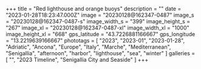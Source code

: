 +++
title = "Red lighthouse and orange buoys"
description = ""
date = "2023-01-28T18:23:47.000Z"
image = "20230128@162347-0487"
image_s = "20230128@162347-0487-s"
image_width_s = "399"
image_height_s = "267"
image_xl = "20230128@162347-0487-xl"
image_width_xl = "1000"
image_height_xl = "668"
gps_latitude = "43.7226881166667"
gps_longitude = "13.2219639166667"
phototags = [ "2023", "2023-01", "2023-01-28", "Adriatic", "Ancona", "Europe", "Italy", "Marche", "Mediterranean", "Senigallia", "afternoon", "harbor", "lighthouse", "sea", "winter" ]
galleries = [ "", "2023 Timeline", "Senigallia City and Seaside" ]
+++
